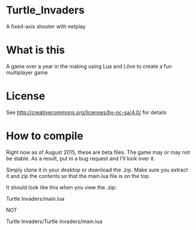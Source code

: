 # Turtle_Invaders
A fixed-axis shooter with netplay

# What is this
A game over a year in the making using Lua and Löve to create a fun multiplayer game

# License
See http://creativecommons.org/licenses/by-nc-sa/4.0/ for details

# How to compile
Right now as of August 2015, these are beta files. The game may or may not be stable.
As a result, put in a bug request and I'll look over it.

Simply clone it in your desktop or download the .zip. 
Make sure you extract it and zip the contents so that the main.lua file is on the top.

It should look like this when you view the .zip:

Turtle Invaders/main.lua

NOT

Turtle Invaders/Turtle Invaders/main.lua

